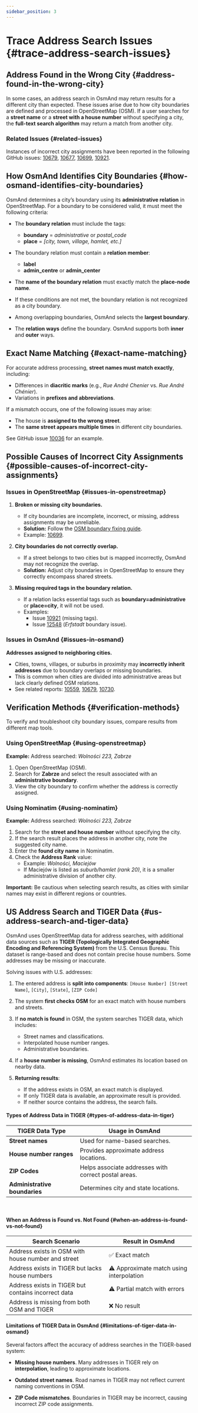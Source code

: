 ```yaml
---
sidebar_position: 3
---
```


# Trace Address Search Issues {#trace-address-search-issues}

## Address Found in the Wrong City {#address-found-in-the-wrong-city}

In some cases, an address search in OsmAnd may return results for a different city than expected. These issues arise due to how city boundaries are defined and processed in OpenStreetMap (OSM). If a user searches for a **street name** or a **street with a house number** without specifying a city, the **full-text search algorithm** may return a match from another city.

### Related Issues {#related-issues}

Instances of incorrect city assignments have been reported in the following GitHub issues:
[10679](https://github.com/osmandapp/OsmAnd/issues/10679), [10677](https://github.com/osmandapp/OsmAnd/issues/10677), [10699](https://github.com/osmandapp/OsmAnd/issues/10699), [10921](https://github.com/osmandapp/OsmAnd/issues/10921).


## How OsmAnd Identifies City Boundaries {#how-osmand-identifies-city-boundaries}

OsmAnd determines a city’s boundary using its **administrative relation** in OpenStreetMap. For a boundary to be considered valid, it must meet the following criteria:

- The **boundary relation** must include the tags:
  - **boundary** = *administrative* or *postal_code*
  - **place** = *[city, town, village, hamlet, etc.]*

- The boundary relation must contain a **relation member**:
  - **label**
  - **admin_centre** or **admin_center**
  
- The **name of the boundary relation** must exactly match the **place-node name**.

- If these conditions are not met, the boundary relation is not recognized as a city boundary.

- Among overlapping boundaries, OsmAnd selects the **largest boundary**.

- The **relation ways** define the boundary. OsmAnd supports both **inner** and **outer** ways.


## Exact Name Matching {#exact-name-matching}

For accurate address processing, **street names must match exactly**, including:

- Differences in **diacritic marks** (e.g., *Rue André Chenier* vs. *Rue André Chénier*).
- Variations in **prefixes and abbreviations**.

If a mismatch occurs, one of the following issues may arise:

- The house is **assigned to the wrong street**.
- The **same street appears multiple times** in different city boundaries.  

See GitHub issue [10036](https://github.com/osmandapp/OsmAnd/issues/10036) for an example.


## Possible Causes of Incorrect City Assignments {#possible-causes-of-incorrect-city-assignments}

### Issues in OpenStreetMap {#issues-in-openstreetmap}

1. **Broken or missing city boundaries.**

   - If city boundaries are incomplete, incorrect, or missing, address assignments may be unreliable.  
   - **Solution:** Follow the [OSM boundary fixing guide](https://help.openstreetmap.org/questions/1053/how-do-i-fix-inconsistent-boundaries).  
   - Example: [10699](https://github.com/osmandapp/OsmAnd/issues/10699).

2. **City boundaries do not correctly overlap.**

   - If a street belongs to two cities but is mapped incorrectly, OsmAnd may not recognize the overlap.  
   - **Solution:** Adjust city boundaries in OpenStreetMap to ensure they correctly encompass shared streets.

3. **Missing required tags in the boundary relation.**

   - If a relation lacks essential tags such as **boundary=administrative** or **place=city**, it will not be used.  
   - Examples:  
     - Issue [10921](https://github.com/osmandapp/OsmAnd/issues/10921) (missing tags).  
     - Issue [12548](https://github.com/osmandapp/OsmAnd/issues/12548) (*Erfstadt* boundary issue).

### Issues in OsmAnd {#issues-in-osmand}

**Addresses assigned to neighboring cities.**

- Cities, towns, villages, or suburbs in proximity may **incorrectly inherit addresses** due to boundary overlaps or missing boundaries.
- This is common when cities are divided into administrative areas but lack clearly defined OSM relations.  
- See related reports: [10559](https://github.com/osmandapp/OsmAnd/issues/10559), [10679](https://github.com/osmandapp/OsmAnd/issues/10679), [10730](https://github.com/osmandapp/OsmAnd/issues/10730).


## Verification Methods {#verification-methods}

To verify and troubleshoot city boundary issues, compare results from different map tools.

### Using OpenStreetMap {#using-openstreetmap}

**Example:** Address searched: *Wolności 223, Zabrze*  

1. Open OpenStreetMap (OSM).
2. Search for **Zabrze** and select the result associated with an **administrative boundary**.  
3. View the city boundary to confirm whether the address is correctly assigned.

### Using Nominatim {#using-nominatim}

**Example:** Address searched: *Wolności 223, Zabrze*  

1. Search for the **street and house number** without specifying the city.  
2. If the search result places the address in another city, note the suggested city name.  
3. Enter the **found city name** in Nominatim.  
4. Check the **Address Rank** value:
   - Example: *Wolności, Maciejów*
   - If Maciejów is listed as *suburb/hamlet (rank 20)*, it is a smaller administrative division of another city.

**Important:** Be cautious when selecting search results, as cities with similar names may exist in different regions or countries.


## US Address Search and TIGER Data {#us-address-search-and-tiger-data}

OsmAnd uses OpenStreetMap data for address searches, with additional data sources such as **TIGER (Topologically Integrated Geographic Encoding and Referencing System)** from the U.S. Census Bureau. This dataset is range-based and does not contain precise house numbers. Some addresses may be missing or inaccurate.  

Solving issues with U.S. addresses:

1. The entered address is **split into components**: `[House Number] [Street Name]`, `[City]`, `[State]`, `[ZIP Code]`

2. The system **first checks OSM** for an exact match with house numbers and streets.

3. If **no match is found** in OSM, the system searches TIGER data, which includes:
    - Street names and classifications.
    - Interpolated house number ranges.
    - Administrative boundaries.

4. If a **house number is missing**, OsmAnd estimates its location based on nearby data.

5. **Returning results**:
    - If the address exists in OSM, an exact match is displayed.
    - If only TIGER data is available, an approximate result is provided.
    - If neither source contains the address, the search fails.


#### Types of Address Data in TIGER {#types-of-address-data-in-tiger}

| TIGER Data Type            | Usage in OsmAnd    |
|----------------------------|--------------------|
| **Street names**           | Used for name-based searches. |
| **House number ranges**    | Provides approximate address locations. |
| **ZIP Codes**              | Helps associate addresses with correct postal areas. |
| **Administrative boundaries** | Determines city and state locations. |

<br/>

#### When an Address is Found vs. Not Found {#when-an-address-is-found-vs-not-found}

| Search Scenario     | Result in OsmAnd     |
|---------------------|----------------------|
| Address exists in OSM with house number and street | ✅ Exact match |
| Address exists in TIGER but lacks house numbers | ⚠️ Approximate match using interpolation |
| Address exists in TIGER but contains incorrect data | ⚠️ Partial match with errors |
| Address is missing from both OSM and TIGER | ❌ No result |


#### Limitations of TIGER Data in OsmAnd {#limitations-of-tiger-data-in-osmand}

Several factors affect the accuracy of address searches in the TIGER-based system:

- **Missing house numbers**. Many addresses in TIGER rely on **interpolation**, leading to approximate locations.
  
- **Outdated street names**. Road names in TIGER may not reflect current naming conventions in OSM.

- **ZIP Code mismatches**. Boundaries in TIGER may be incorrect, causing incorrect ZIP code assignments.

